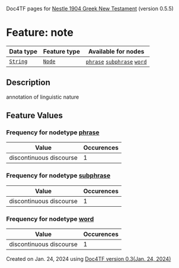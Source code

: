 Doc4TF pages for [Nestle 1904 Greek New Testament](https://github.com/saulocantanhede/tfgreek2/tree/master/tf) (version 0.5.5)
# Feature: note
Data type|Feature type|Available for nodes
---|---|---
[`String`](featurebydatatype.md#string)|[`Node`](featurebytype.md#node)| [`phrase`](featurebynodetype.md#phrase)  [`subphrase`](featurebynodetype.md#subphrase)  [`word`](featurebynodetype.md#word) 
## Description
annotation of linguistic nature
## Feature Values
### Frequency for nodetype [phrase](featurebynodetype.md#phrase)
Value|Occurences
---|---
discontinuous discourse|1
### Frequency for nodetype [subphrase](featurebynodetype.md#subphrase)
Value|Occurences
---|---
discontinuous discourse|1
### Frequency for nodetype [word](featurebynodetype.md#word)
Value|Occurences
---|---
discontinuous discourse|1
 

Created on Jan. 24, 2024 using [Doc4TF  version 0.3(Jan. 24, 2024)](https://github.com/tonyjurg/Doc4TF) 